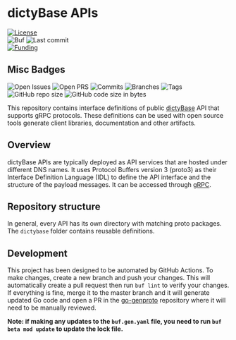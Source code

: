# dictyBase APIs

[![License](https://img.shields.io/badge/License-BSD%202--Clause-blue.svg)](LICENSE)  
![Buf](https://github.com/dictyBase/dictybaseapis/workflows/Buf/badge.svg)
![Last commit](https://badgen.net/github/last-commit/dictyBase/dictybaseapis/master)  
[![Funding](https://badgen.net/badge/Funding/Rex%20L%20Chisholm,dictyBase,DCR/yellow?list=|)](https://reporter.nih.gov/project-details/10024726)

## Misc Badges

![Open Issues](https://badgen.net/github/open-issues/dictyBase/dictybaseapis)
![Open PRS](https://badgen.net/github/open-prs/dictyBase/dictybaseapis)
![Commits](https://badgen.net/github/commits/dictyBase/dictybaseapis/master)
![Branches](https://badgen.net/github/branches/dictyBase/dictybaseapis)
![Tags](https://badgen.net/github/tags/dictyBase/dictybaseapis)  
![GitHub repo size](https://img.shields.io/github/repo-size/dictyBase/dictybaseapis?style=plastic)
![GitHub code size in bytes](https://img.shields.io/github/languages/code-size/dictyBase/dictybaseapis?style=plastic)

This repository contains interface definitions of public
[dictyBase](http://dictybase.org) API that supports gRPC protocols. These definitions
can be used with open source tools generate client libraries, documentation and
other artifacts.

## Overview

dictyBase APIs are typically deployed as API services that are hosted under different DNS names.
It uses Protocol Buffers version 3 (proto3) as their Interface
Definition Language (IDL) to define the API interface and the structure of the
payload messages. It can be accessed through [gRPC](https://grpc.io).

## Repository structure

In general, every API has its own directory with matching proto packages. The
`dictybase` folder contains reusable definitions.

## Development

This project has been designed to be automated by GitHub Actions. To make
changes, create a new branch and push your changes. This will automatically
create a pull request then run `buf lint` to verify your changes. If everything
is fine, merge it to the master branch and it will generate updated Go code and
open a PR in the [go-genproto](https://github.com/dictyBase/go-genproto)
repository where it will need to be manually reviewed.

**Note: if making any updates to the `buf.gen.yaml` file, you need to run `buf beta mod update`
to update the lock file.**
